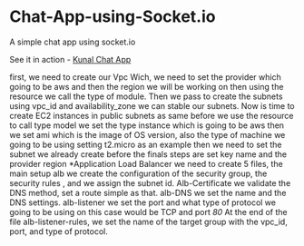 # Chat-App-using-Socket.io
A simple chat app using socket.io
  
See it in action - [Kunal Chat App](https://kunal-chat-app.herokuapp.com)

first, we need to create our Vpc
Wich, we need to set the provider which going to be aws and then the region we will be working on then using the resource we call the type of module.
Then we pass to create the subnets using  vpc_id   and availability_zone we can stable our subnets.
Now is time to create EC2 instances in public subnets as same before we use the resource to call type model we set the type instance which is going to be aws then we set ami which is the image of OS version, also the type of machine we going to be using setting t2.micro as an example then we need to set the subnet  we already create before the finals steps are set key name and the provider region 
*Application Load Balancer
we need to create 5 files, the main setup alb we create the configuration of the security group, the security rules , and we assign the subnet id.
Alb-Certificate we validate the DNS method, set a route simple as that.
alb-DNS we set the name and the DNS settings.
alb-listener we set the port and what type of protocol we going to be using on this case would be TCP and port *80*
At the end of the file alb-listener-rules, we set the name of the target group with the vpc_id, port, and type of protocol.
